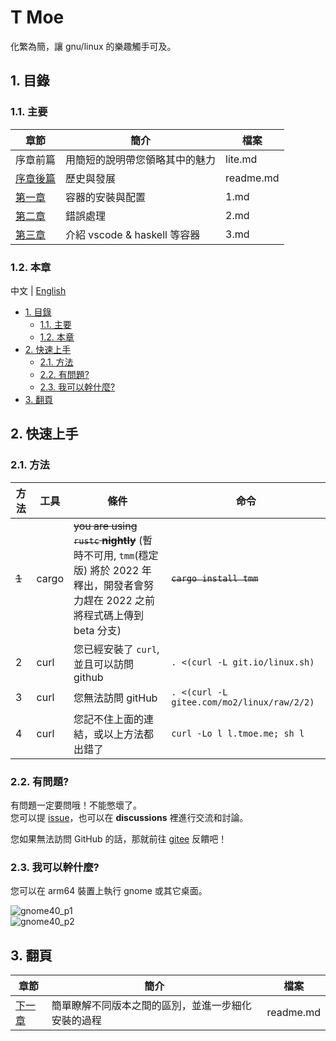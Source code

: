 # T Moe

化繁為簡，讓 gnu/linux 的樂趣觸手可及。

## 1. 目錄

### 1.1. 主要

| 章節                    | 簡介                           | 檔案      |
| ----------------------- | ------------------------------ | --------- |
| 序章前篇                | 用簡短的說明帶您領略其中的魅力 | lite.md   |
| [序章後篇](./readme.md) | 歷史與發展                     | readme.md |
| [第一章](./1.md)        | 容器的安裝與配置               | 1.md      |
| [第二章](./2.md)        | 錯誤處理                       | 2.md      |
| [第三章](./3.md)        | 介紹 vscode & haskell 等容器   | 3.md      |

### 1.2. 本章

中文 | [English](../../../Readme.md)

- [1. 目錄](#1-目錄)
  - [1.1. 主要](#11-主要)
  - [1.2. 本章](#12-本章)
- [2. 快速上手](#2-快速上手)
  - [2.1. 方法](#21-方法)
  - [2.2. 有問題?](#22-有問題)
  - [2.3. 我可以幹什麼?](#23-我可以幹什麼)
- [3. 翻頁](#3-翻頁)

## 2. 快速上手

### 2.1. 方法

| 方法  | 工具  | 條件                                                                                                                                 | 命令                                       |
| ----- | ----- | ------------------------------------------------------------------------------------------------------------------------------------ | ------------------------------------------ |
| ~~1~~ | cargo | ~~you are using `rustc` **nightly**~~ (暫時不可用, `tmm`(穩定版) 將於 2022 年釋出，開發者會努力趕在 2022 之前將程式碼上傳到 beta 分支) | ~~`cargo install tmm`~~                    |
| 2     | curl  | 您已經安裝了 `curl`, 並且可以訪問 github                                                                                             | `. <(curl -L git.io/linux.sh)`             |
| 3     | curl  | 您無法訪問 gitHub                                                                                                                    | `. <(curl -L gitee.com/mo2/linux/raw/2/2)` |
| 4     | curl  | 您記不住上面的連結，或以上方法都出錯了                                                                                               | `curl -Lo l l.tmoe.me; sh l`               |

<!--  | 1     | cargo                                                                                                                                 | you have `cargo` installed                  | `cargo install tmoe` | -->

### 2.2. 有問題?

有問題一定要問哦！不能憋壞了。  
您可以提 [issue](https://github.com/2moe/tmoe-linux/issues/new/choose)，也可以在 **discussions** 裡進行交流和討論。

您如果無法訪問 GitHub 的話，那就前往 [gitee](https://gitee.com/mo2/linux/issues) 反饋吧！

### 2.3. 我可以幹什麼?

您可以在 arm64 裝置上執行 gnome 或其它桌面。

![gnome40_p1](https://images.gitee.com/uploads/images/2021/0806/224412_07b5cd5b_5617340.png "Screenshot_20210806-221622.png")  
![gnome40_p2](https://images.gitee.com/uploads/images/2021/0806/224423_fa8285a5_5617340.png "Screenshot_20210806-222714.png")

## 3. 翻頁

| 章節                  | 簡介                                               | 檔案      |
| --------------------- | -------------------------------------------------- | --------- |
| [下一章](./readme.md) | 簡單瞭解不同版本之間的區別，並進一步細化安裝的過程 | readme.md |
